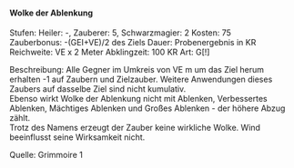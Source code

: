 #### Wolke der Ablenkung
Stufen: Heiler: -, Zauberer: 5, Schwarzmagier: 2
Kosten: 75 <br>
Zauberbonus: -(GEI+VE)/2 des Ziels
Dauer: Probenergebnis in KR
Reichweite: VE x 2 Meter
Abklingzeit: 100 KR
Art: G[!]

Beschreibung: Alle Gegner im Umkreis von VE m um das Ziel herum erhalten -1 auf Zaubern und Zielzauber. Weitere Anwendungen dieses Zaubers auf dasselbe Ziel sind nicht kumulativ.<br>Ebenso wirkt Wolke der Ablenkung nicht mit Ablenken, Verbessertes Ablenken, Mächtiges Ablenken und Großes Ablenken - der höhere Abzug zählt.<br>Trotz des Namens erzeugt der Zauber keine wirkliche Wolke. Wind beeinflusst seine Wirksamkeit nicht. <br>

Quelle: Grimmoire 1